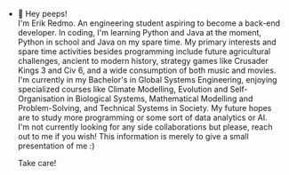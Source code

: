 - 👋 Hey peeps!  
I'm Erik Redmo. An engineering student aspiring to become a back-end developer. In coding, I'm learning Python and Java at the moment, Python in school and Java on my spare time. My primary interests and spare time activities besides programming include future agricultural challenges, ancient to modern history, strategy games like Crusader Kings 3 and Civ 6, and a wide consumption of both music and movies. I'm currently in my Bachelor's in Global Systems Engineering, enjoying specialized courses like Climate Modelling, Evolution and Self-Organisation in Biological Systems, Mathematical Modelling and Problem-Solving, and Technical Systems in Society. My future hopes are to study more programming or some sort of data analytics or AI.   
I'm not currently looking for any side collaborations but please, reach out to me if you wish! This information is merely to give a small presentation of me :)  
  
  Take care! 







<!---
erikredmo/erikredmo is a ✨ special ✨ repository because its `README.md` (this file) appears on your GitHub profile.
You can click the Preview link to take a look at your changes.
--->
